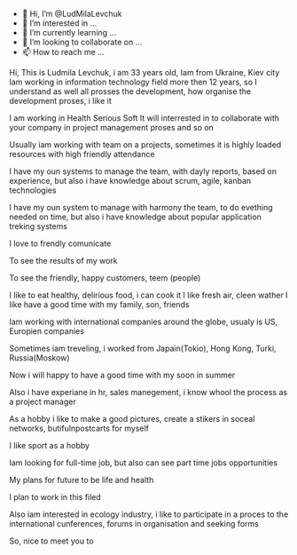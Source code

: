 - 👋 Hi, I’m @LudMilaLevchuk
- 👀 I’m interested in ...
- 🌱 I’m currently learning ...
- 💞️ I’m looking to collaborate on ...
- 📫 How to reach me ...

<!---
LudMilaLevchuk/LudMilaLevchuk is a ✨ special ✨ repository because its `README.md` (this file) appears on your GitHub profile.
You can click the Preview link to take a look at your changes.
--->
Hi,
This is Ludmila Levchuk, i am 33 years old, Iam from Ukraine, Kiev city
Iam working in information technology field more then 12 years, so I understand as well all prosses the development, how organise the development proses, i like it

I am working in Health Serious Soft
It will interrested in to collaborate with your company in project management proses and so on

Usually iam working with team on a projects, sometimes it is highly loaded resources with high friendly attendance

I have my oun systems to manage the team, with dayly reports, based on experience, but also i have knowledge about scrum, agile, kanban technologies

I have my oun system to manage with harmony the team, to do evething needed on time, but also i have knowledge about popular application treking systems 

I love to frendly comunicate 

To see the results of my work

To see the friendly, happy customers, teem (people)

I like to eat healthy, delirious food, i can cook it
I like fresh air, cleen wather
I like have a good time with my family, son, friends

Iam working with international companies around the globe, usualy is US, Europien companies

Sometimes iam treveling, i worked from Japain(Tokio), Hong Kong, Turki, Russia(Moskow)

Now i will happy to have a good time with my soon in summer

Also i have experiane in hr, sales manegement, i know whool the process as a project manager

As a hobby i like to make a good pictures, create a stikers in soceal networks, butifulnpostcarts for myself

I like sport as a hobby

Iam looking for full-time job, but also can see part time jobs opportunities

My plans for future to be life and health

I plan to work in this filed

Also iam interested in ecology industry, i  like to participate in a proces to the international cunferences, forums in organisation and seeking forms

So, nice to meet you to 
